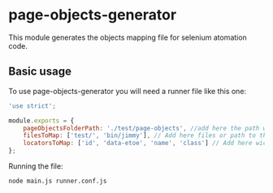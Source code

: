 # page-objects-generator
This module generates the objects mapping file for selenium atomation code.
## Basic usage
To use page-objects-generator you will need a runner file like this one:
```js
'use strict';

module.exports = {
    pageObjectsFolderPath: './test/page-objects', //add here the path where your selenium mapping are, to save mapped objects.
    filesToMap: ['test/', 'bin/jimmy'], // Add here files or path to the application html files.
    locatorsToMap: ['id', 'data-etoe', 'name', 'class'] // Add here wich locators you want to map.
};
```
Running the file:
```
node main.js runner.conf.js
```
